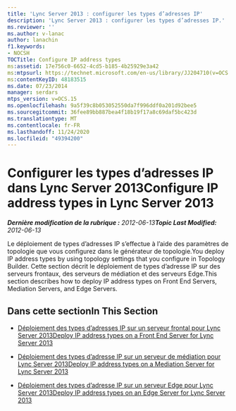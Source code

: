 ```yaml
---
title: 'Lync Server 2013 : configurer les types d’adresses IP'
description: 'Lync Server 2013 : configurer les types d’adresses IP.'
ms.reviewer: ''
ms.author: v-lanac
author: lanachin
f1.keywords:
- NOCSH
TOCTitle: Configure IP address types
ms:assetid: 17e756c0-6652-4cd5-b185-4b25929e3a42
ms:mtpsurl: https://technet.microsoft.com/en-us/library/JJ204710(v=OCS.15)
ms:contentKeyID: 48183515
ms.date: 07/23/2014
manager: serdars
mtps_version: v=OCS.15
ms.openlocfilehash: 9a5f39c8b053052550da7f996ddf0a201d92bee5
ms.sourcegitcommit: 36fee89bb887bea4f18b19f17a8c69daf5bc423d
ms.translationtype: MT
ms.contentlocale: fr-FR
ms.lasthandoff: 11/24/2020
ms.locfileid: "49394200"
---
```

# <a name="configure-ip-address-types-in-lync-server-2013"></a><span data-ttu-id="d3fce-103">Configurer les types d’adresses IP dans Lync Server 2013</span><span class="sxs-lookup"><span data-stu-id="d3fce-103">Configure IP address types in Lync Server 2013</span></span>

<div data-xmlns="http://www.w3.org/1999/xhtml">

<div class="topic" data-xmlns="http://www.w3.org/1999/xhtml" data-msxsl="urn:schemas-microsoft-com:xslt" data-cs="https://msdn.microsoft.com/">

<div data-asp="https://msdn2.microsoft.com/asp">



</div>

<div id="mainSection">

<div id="mainBody"><span data-ttu-id="d3fce-104">

<span> </span></span><span class="sxs-lookup"><span data-stu-id="d3fce-104">

<span> </span></span></span>

<span data-ttu-id="d3fce-105">_**Dernière modification de la rubrique :** 2012-06-13_</span><span class="sxs-lookup"><span data-stu-id="d3fce-105">_**Topic Last Modified:** 2012-06-13_</span></span>

<span data-ttu-id="d3fce-106">Le déploiement de types d’adresses IP s’effectue à l’aide des paramètres de topologie que vous configurez dans le générateur de topologie.</span><span class="sxs-lookup"><span data-stu-id="d3fce-106">You deploy IP address types by using topology settings that you configure in Topology Builder.</span></span> <span data-ttu-id="d3fce-107">Cette section décrit le déploiement de types d’adresse IP sur des serveurs frontaux, des serveurs de médiation et des serveurs Edge.</span><span class="sxs-lookup"><span data-stu-id="d3fce-107">This section describes how to deploy IP address types on Front End Servers, Mediation Servers, and Edge Servers.</span></span>

<div>

## <a name="in-this-section"></a><span data-ttu-id="d3fce-108">Dans cette section</span><span class="sxs-lookup"><span data-stu-id="d3fce-108">In This Section</span></span>

  - [<span data-ttu-id="d3fce-109">Déploiement des types d’adresses IP sur un serveur frontal pour Lync Server 2013</span><span class="sxs-lookup"><span data-stu-id="d3fce-109">Deploy IP address types on a Front End Server for Lync Server 2013</span></span>](lync-server-2013-deploy-ip-address-types-on-a-front-end-server.md)

  - [<span data-ttu-id="d3fce-110">Déploiement des types d’adresse IP sur un serveur de médiation pour Lync Server 2013</span><span class="sxs-lookup"><span data-stu-id="d3fce-110">Deploy IP address types on a Mediation Server for Lync Server 2013</span></span>](lync-server-2013-deploy-ip-address-types-on-a-mediation-server.md)

  - [<span data-ttu-id="d3fce-111">Déploiement des types d’adresse IP sur un serveur Edge pour Lync Server 2013</span><span class="sxs-lookup"><span data-stu-id="d3fce-111">Deploy IP address types on an Edge Server for Lync Server 2013</span></span>](lync-server-2013-deploy-ip-address-types-on-an-edge-server.md)

<span data-ttu-id="d3fce-112"></div>

</div>

<span> </span>

</div>

</div>

</span><span class="sxs-lookup"><span data-stu-id="d3fce-112"></div>

</div>

<span> </span>

</div>

</div>

</span></span></div>

